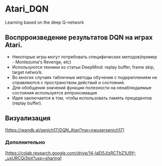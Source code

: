 # Atari_DQN
Learning based on the deep Q-network

## Воспрроизведение результатов DQN на играх Atari.

* Некоторые игры могут потребовать специфических методов(пример - Montezuma's Revenge, etc)
* Используются техники из статьи DeepMind: replay buffer, frame skip, target network.
* Во многих случаях табличные методы обучения с подкреплением не справляются с пространством действий и состояний.
* Для обобщения значений функции полезности на ненаблюдаемые состояния используется аппроксимация
* Идея заключается в том, чтобы использовать память прецедентов (replay buffer).
 
## Визуализация

[https://wandb.ai/senich17/DQN_Atari?nw=nwusersenich17]

### Дополнительно

[https://colab.research.google.com/drive/14-laEI5JlzRCThZ1U9Y-_uxURCQj3tot?usp=sharing]
